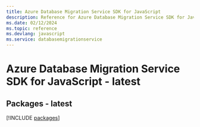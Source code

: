 ```yaml
---
title: Azure Database Migration Service SDK for JavaScript
description: Reference for Azure Database Migration Service SDK for JavaScript
ms.date: 02/12/2024
ms.topic: reference
ms.devlang: javascript
ms.service: databasemigrationservice
---
```

# Azure Database Migration Service SDK for JavaScript - latest
## Packages - latest
[!INCLUDE [packages](database-migration-service-index.md)]